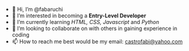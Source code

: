 - 👋 Hi, I’m @fabaruchi 
- 👀 I’m interested in becoming a <strong>Entry-Level Developer</strong>
- 🌱 I’m currently learning <em>HTML, CSS, Javascript</em> and <em>Python</em>
- 💞️ I’m looking to collaborate on with others in gaining experience in coding
- 📫 How to reach me best would be my email: castrofabi@yahoo.com

<!---
fabaruchi/fabaruchi is a ✨ special ✨ repository because its `README.md` (this file) appears on your GitHub profile.
You can click the Preview link to take a look at your changes.
--->
